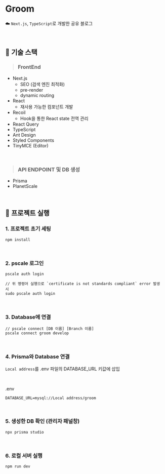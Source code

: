 # Groom
☁️ `Next.js`, `TypeScript`로 개발한 공유 블로그

</br>

## 🌳 기술 스택

> ### FrontEnd
* Next.js
  * SEO (검색 엔진 최적화)
  * pre-render
  * dynamic routing
* React
  * 재사용 가능한 컴포넌트 개발
* Recoil
  * Hook을 통한 React state 전역 관리
* React Query
* TypeScript
* Ant Design
* Styled Components
* TinyMCE (Editor)

<br />

> ### API ENDPOINT 및 DB 생성
* Prisma
* PlanetScale

</br>

## 🚀 프로젝트 실행
### 1. 프로젝트 초기 세팅
```
npm install
```

</br>

### 2. pscale 로그인
```
pscale auth login

// 위 명령어 실행으로 `certificate is not standards compliant` error 발생 시
sudo pscale auth login
```

</br>

### 3. Database에 연결
```
// pscale connect [DB 이름] [Branch 이름]
pscale connect groom develop
```

</br>

### 4. Prisma와 Database 연결
`Local address`를 .env 파일의 DATABASE_URL 키값에 삽입

</br>

.env
```
DATABASE_URL=mysql://Local address/groom
```

</br>

### 5. 생성한 DB 확인 (관리자 패널창)
```
npx prisma studio
```

</br>

### 6. 로컬 서버 실행
```
npm run dev
```

</br>
